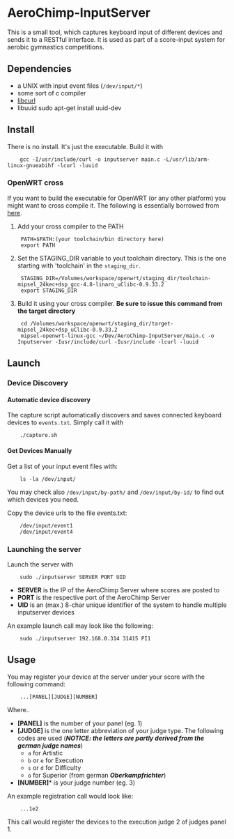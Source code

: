 # AeroChimp-InputServer

This is a small tool, which captures keyboard input of different devices and sends it to a RESTful interface. It is used as part of a score-input system for aerobic gymnastics competitions. 

## Dependencies ##

* a UNIX with input event files (`/dev/input/*`)
* some sort of c compiler
* [libcurl](http://curl.haxx.se)
* libuuid
		sudo apt-get install uuid-dev

## Install ##

There is no install. It's just the executable. Build it with 
		
		gcc -I/usr/include/curl -o inputserver main.c -L/usr/lib/arm-linux-gnueabihf -lcurl -luuid

### OpenWRT cross

If you want to build the executable for OpenWRT (or any other platform) you might want to cross compile it. The following is essentially borrowed from [here](https://wiki.openwrt.org/doc/devel/crosscompile).

1. Add your cross compiler to the PATH
		
		PATH=$PATH:(your toolchain/bin directory here)
		export PATH

2. Set the STAGING_DIR variable to yout toolchain directory. This is the one starting with 'toolchain' in the `staging_dir`.

		STAGING_DIR=/Volumes/workspace/openwrt/staging_dir/toolchain-mipsel_24kec+dsp_gcc-4.8-linaro_uClibc-0.9.33.2
		export STAGING_DIR

3. Build it using your cross compiler. **Be sure to issue this command from the target directory**
		
		cd /Volumes/workspace/openwrt/staging_dir/target-mipsel_24kec+dsp_uClibc-0.9.33.2
		mipsel-openwrt-linux-gcc ~/Dev/AeroChimp-InputServer/main.c -o Inputserver -Iusr/include/curl -Iusr/include -lcurl -luuid

## Launch ##

### Device Discovery 

#### Automatic device discovery

The capture script automatically discovers and saves connected keyboard devices to `events.txt`. Simply call it with

		./capture.sh

#### Get Devices Manually

Get a list of your input event files with:

		ls -la /dev/input/

You may check also `/dev/input/by-path/` and `/dev/input/by-id/` to find out which devices you need.

Copy the device urls to the file events.txt:

		/dev/input/event1
		/dev/input/event4

### Launching the server

Launch the server with

		sudo ./inputserver SERVER PORT UID

* **SERVER** is the IP of the AeroChimp Server where scores are posted to
* **PORT** is the respective port of the AeroChimp Server
* **UID** is an (max.) 8-char unique identifier of the system to handle multiple inputserver devices

An example launch call may look like the following:

		sudo ./inputserver 192.168.0.314 31415 PI1

## Usage ##

You may register your device at the server under your score with the following command:

        ...[PANEL][JUDGE][NUMBER]

Where..

* **[PANEL]** is the number of your panel (eg. 1)
* **[JUDGE]** is the one letter abbreviation of your judge type. The following codes are used (***NOTICE: the letters are partly derived from the german judge names***)
    * `a` for Artistic
    * `b` or `e` for Execution
    * `s` or `d` for Difficulty
    * `o` for Superior (from german ***Oberkampfrichter***)
* **[NUMBER]*** is your judge number (eg. 3)

An example registration call would look like:

        ...1e2

This call would register the devices to the execution judge 2 of judges panel 1.
